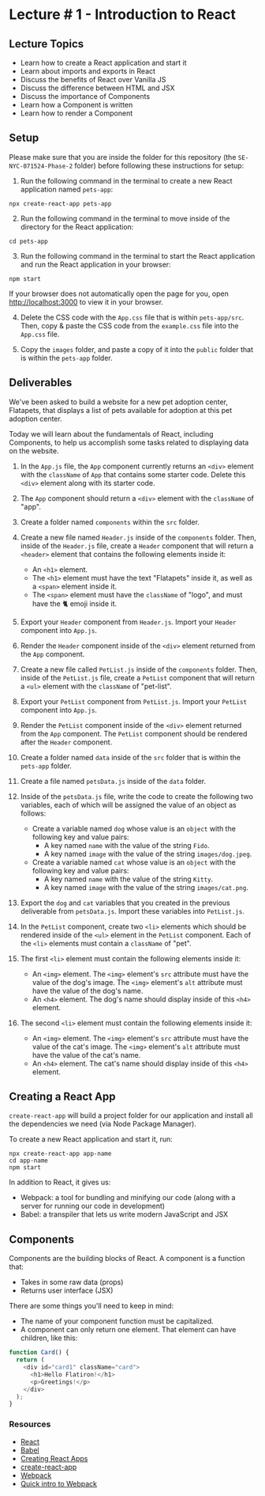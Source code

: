 # Lecture # 1 - Introduction to React

## Lecture Topics

- Learn how to create a React application and start it
- Learn about imports and exports in React
- Discuss the benefits of React over Vanilla JS
- Discuss the difference between HTML and JSX
- Discuss the importance of Components
- Learn how a Component is written
- Learn how to render a Component

## Setup

Please make sure that you are inside the folder for this repository (the `SE-NYC-071524-Phase-2` folder) before following these instructions for setup:

1. Run the following command in the terminal to create a new React application named `pets-app`:

```
npx create-react-app pets-app
```

2. Run the following command in the terminal to move inside of the directory for the React application:

```
cd pets-app
```

3. Run the following command in the terminal to start the React application and run the React application in your browser:

```
npm start
```

If your browser does not automatically open the page for you, open [http://localhost:3000](http://localhost:3000) to view it in your browser.

4. Delete the CSS code with the `App.css` file that is within `pets-app/src`. Then, copy & paste the CSS code from the `example.css` file into the `App.css` file.

5. Copy the `images` folder, and paste a copy of it into the `public` folder that is within the `pets-app` folder.

## Deliverables

We've been asked to build a website for a new pet adoption center, Flatapets, that displays a list of pets available for adoption at this pet adoption center.

Today we will learn about the fundamentals of React, including Components, to help us accomplish some tasks related to displaying data on the website.

1. In the `App.js` file, the `App` component currently returns an `<div>` element with the `className` of `App` that contains some starter code. Delete this `<div>` element along with its starter code.

2. The `App` component should return a `<div>` element with the `className` of "app".

3. Create a folder named `components` within the `src` folder.

4. Create a new file named `Header.js` inside of the `components` folder. Then, inside of the `Header.js` file, create a `Header` component that will return a `<header>` element that contains the following elements inside it:
   - An `<h1>` element.
   - The `<h1>` element must have the text "Flatapets" inside it, as well as a `<span>` element inside it.
   - The `<span>` element must have the `className` of "logo", and must have the 🐈 emoji inside it.

5. Export your `Header` component from `Header.js`. Import your `Header` component into `App.js`.

6. Render the `Header` component inside of the `<div>` element returned from the `App` component.

7. Create a new file called `PetList.js` inside of the `components` folder. Then, inside of the `PetList.js` file, create a `PetList` component that will return a `<ul>` element with the `className` of "pet-list".

8. Export your `PetList` component from `PetList.js`. Import your `PetList` component into `App.js`.

9. Render the `PetList` component inside of the `<div>` element returned from the `App` component. The `PetList` component should be rendered after the `Header` component.

10. Create a folder named `data` inside of the `src` folder that is within the `pets-app` folder.

11. Create a file named `petsData.js` inside of the `data` folder.

12. Inside of the `petsData.js` file, write the code to create the following two variables, each of which will be assigned the value of an object as follows:
    - Create a variable named `dog` whose value is an `object` with the following key and value pairs:
      - A key named `name` with the value of the string `Fido`.
      - A key named `image` with the value of the string `images/dog.jpeg`.
    - Create a variable named `cat` whose value is an `object` with the following key and value pairs:
      - A key named `name` with the value of the string `Kitty`.
      - A key named `image` with the value of the string `images/cat.png`.

13. Export the `dog` and `cat` variables that you created in the previous deliverable from `petsData.js`. Import these variables into `PetList.js`.

14. In the `PetList` component, create two `<li>` elements which should be rendered inside of the `<ul>` element in the `PetList` component. Each of the `<li>` elements must contain a `className` of "pet".

15. The first `<li>` element must contain the following elements inside it:
    - An `<img>` element. The `<img>` element's `src` attribute must have the value of the dog's image. The `<img>` element's `alt` attribute must have the value of the dog's name.
    - An `<h4>` element. The dog's name should display inside of this `<h4>` element.

16. The second `<li>` element must contain the following elements inside it:
    - An `<img>` element. The `<img>` element's `src` attribute must have the value of the cat's image. The `<img>` element's `alt` attribute must have the value of the cat's name.
    - An `<h4>` element. The cat's name should display inside of this `<h4>` element.

## Creating a React App

`create-react-app` will build a project folder for our application and install all the dependencies we need (via Node Package Manager).

To create a new React application and start it, run:

```
npx create-react-app app-name
cd app-name
npm start
```

In addition to React, it gives us:

- Webpack: a tool for bundling and minifying our code (along with a server for running our code in development)
- Babel: a transpiler that lets us write modern JavaScript and JSX

## Components

Components are the building blocks of React. A component is a function that:

- Takes in some raw data (props)
- Returns user interface (JSX)

There are some things you'll need to keep in mind:

- The name of your component function must be capitalized.
- A component can only return one element. That element can have children, like this:

``` javascript
function Card() {
  return (
    <div id="card1" className="card">
      <h1>Hello Flatiron!</h1>
      <p>Greetings!</p>
    </div>
  );
}
```

### Resources

- [React](https://reactjs.org/)
- [Babel](https://babeljs.io/)
- [Creating React Apps](https://reactjs.org/docs/create-a-new-react-app.html)
- [create-react-app](https://create-react-app.dev/docs/getting-started)
- [Webpack](https://webpack.js.org/)
- [Quick intro to Webpack](https://medium.com/the-self-taught-programmer/what-is-webpack-and-why-should-i-care-part-1-introduction-ca4da7d0d8dc)